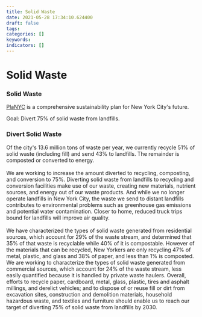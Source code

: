 ```yaml
---
title: Solid Waste
date: 2021-05-28 17:34:10.624400
draft: false
tags: 
categories: []
keywords: 
indicators: []
---
```

# Solid Waste
<h3>Solid Waste</h3>
<p><a title="PlaNYC Home Page" href="http://www.nyc.gov/html/planyc2030/html/home/home.shtml">PlaNYC</a> is a comprehensive sustainability plan for New York City's future.</p>
<p>Goal: Divert 75% of solid waste from landfills.</p>
<h3>Divert Solid Waste</h3>
<p>Of the city's 13.6 million tons of waste per year, we currently recycle 51% of solid waste (including fill) and send 43% to landfills. The remainder is composted or converted to energy. <br /><br /> We are working to increase the amount diverted to recycling, composting, and conversion to 75%. Diverting solid waste from landfills to recycling and conversion facilities make use of our waste, creating new materials, nutrient sources, and energy out of our waste products. And while we no longer operate landfills in New York City, the waste we send to distant landfills contributes to environmental problems such as greenhouse gas emissions and potential water contamination. Closer to home, reduced truck trips bound for landfills will improve air quality.<br /><br /> We have characterized the types of solid waste generated from residential sources, which account for 29% of the waste stream, and determined that 35% of that waste is recyclable while 40% of it is compostable. However of the materials that can be recycled, New Yorkers are only recycling 47% of metal, plastic, and glass and 38% of paper, and less than 1% is composted. We are working to characterize the types of solid waste generated from commercial sources, which account for 24% of the waste stream, less easily quantified because it is handled by private waste haulers. Overall, efforts to recycle paper, cardboard, metal, glass, plastic, tires and asphalt millings, and derelict vehicles; and to dispose of or reuse fill or dirt from excavation sites, construction and demolition materials, household hazardous waste, and textiles and furniture should enable us to reach our target of diverting 75% of solid waste from landfills by 2030.</p>
